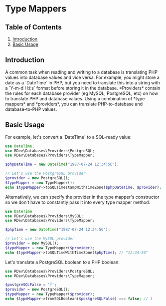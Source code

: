 # Type Mappers

## Table of Contents
1. [Introduction](#introduction)
2. [Basic Usage](#basic-usage)

<h2 id="introduction">Introduction</h2>
A common task when reading and writing to a database is translating PHP values into database values and vice versa.  For example, you might store a date as a `DateTime` in PHP, but you need to translate this into a string with a `Y-m-d H:i:s` format before storing it in the database.  *Providers* contain the rules for each database provider (eg MySQL, PostgreSQL, etc) on how to translate PHP and database values.  Using a combination of *type mappers* and *providers*, you can translate PHP-to-database and database-to-PHP values.

<h2 id="basic-usage">Basic Usage</h2>
For example, let's convert a `DateTime` to a SQL-ready value:

```php
use DateTime;
use RDev\Databases\Providers\PostgreSQL;
use RDev\Databases\Providers\TypeMapper;

$phpDateTime = new DateTime("1987-07-24 12:34:56");

// Let's use the PostgreSQL provider
$provider = new PostgreSQL();
$typeMapper = new TypeMapper();
echo $typeMapper->toSQLTimestampWithTimeZone($phpDateTime, $provider); // "1987-07-24 12:34:56"
```
Alternatively, we can specify the provider in the type mapper's constructor so we don't have to constantly pass it into every type mapper method:
```php
use DateTime
use RDev\Databases\Providers\MySQL;
use RDev\Databases\Providers\TypeMapper;

$phpTime = new DateTime("1987-07-24 12:34:56");

// Let's use the MySQL provider
$provider = new MySQL();
$typeMapper = new TypeMapper($provider);
echo $typeMapper->toSQLTimeWithTimeZone($phpTime); // "12:34:56"
```
Let's translate a PostgreSQL boolean to a PHP boolean:
```php
use RDev\Databases\Providers\PostgreSQL;
use RDev\Databases\Providers\TypeMapper;

$postgreSQLFalse = 'f';
$provider = new PostgreSQL();
$typeMapper = new TypeMapper($provider);
echo $typeMapper->fromSQLBoolean($postgreSQLFalse) === false; // 1
```